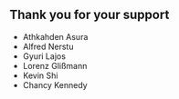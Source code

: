 ## Thank you for your support

* Athkahden Asura
* Alfred Nerstu
* Gyuri Lajos
* Lorenz Glißmann
* Kevin Shi
* Chancy Kennedy